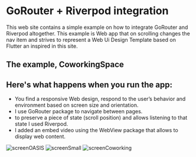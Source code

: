 # GoRouter + Riverpod integration
This web site contains a simple example on how to integrate GoRouter and Riverpod altogether. 
This example is Web app  that on scrolling changes the nav item and strives to represent a Web Ui Design Template  based on Flutter an inspired in this site. 

## The example, CoworkingSpace
## Here's what happens when you run the app: 
- You find a responsive Web design, respond to the user’s behavior and environment based on screen size and orientation.
- I use GoRouter package to navigate between pages.
- to preserve a piece of state (scroll position) and allows listening to that state I used Riverpod.
- I added an embed video using the WebView package  that allows to display web content. 

![screenOASIS](https://github.com/fersilva362/WebConRiverpod/assets/78646102/c0b5b994-3b19-471d-8a8c-05e620a0fec8)
![screenSmall](https://github.com/fersilva362/WebConRiverpod/assets/78646102/25dd7ab5-158b-49be-a310-8d1b79c4de86)
![screenCoworking](https://github.com/fersilva362/WebConRiverpod/assets/78646102/359540ad-d13d-489f-b4c3-4a86c23b7484)
